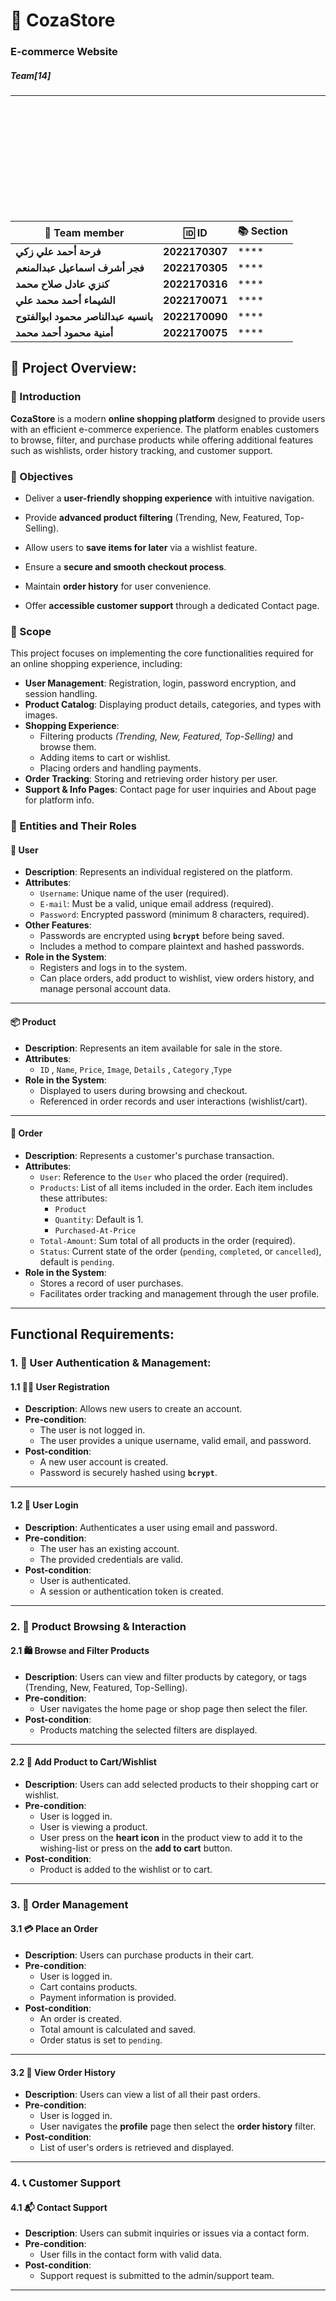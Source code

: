 <!-- Cover Page -->
#  🛒 CozaStore
###  E-commerce Website
#####  Team[14]

---


<br><br><br><br><br><br><br><br><br><br>



|👤 Team member|🆔 ID|📚 Section|
|-----------|--|-------|
|**فرحة أحمد علي زكي**|**2022170307**|****|
|**فجر أشرف اسماعيل عبدالمنعم**|**2022170305**|****|
|**كنزي عادل صلاح محمد**|**2022170316**|****|
|**الشيماء أحمد محمد علي**|**2022170071**|****|
|**بانسيه عبدالناصر محمود ابوالفتوح**|**2022170090**|****|
|**أمنية محمود أحمد محمد**|**2022170075**|****|


<div style="page-break-after: always;"></div>



## 📄 Project Overview: 

### 🛒 Introduction

**CozaStore** is a modern **online shopping platform** designed to provide users with an efficient e-commerce experience. The platform enables customers to browse, filter, and purchase products while offering additional features such as wishlists, order history tracking, and customer support.

### 🎯 Objectives

- Deliver a **user-friendly shopping experience** with intuitive navigation. 
  
- Provide **advanced product filtering** (Trending, New, Featured, Top-Selling).  
  
- Allow users to **save items for later** via a wishlist feature. 
   
- Ensure a **secure and smooth checkout process**.  
  
- Maintain **order history** for user convenience.  
  
- Offer **accessible customer support** through a dedicated Contact page.  


### 📌 Scope

This project focuses on implementing the core functionalities required for an online shopping experience, including:

- **User Management**: Registration, login, password encryption, and session handling.
- **Product Catalog**: Displaying product details, categories, and types with images.
- **Shopping Experience**:
  - Filtering products *(Trending, New, Featured, Top-Selling)* and browse them.
  - Adding items to cart or wishlist.
  - Placing orders and handling payments.
- **Order Tracking**: Storing and retrieving order history per user.
- **Support & Info Pages**: Contact page for user inquiries and About page for platform info.


### 🧩 Entities and Their Roles


#### 👤 User

- **Description**: Represents an individual registered on the platform.
- **Attributes**:
  - `Username`: Unique name of the user (required).
  - `E-mail`: Must be a valid, unique email address (required).
  - `Password`: Encrypted password (minimum 8 characters, required).
- **Other Features**:
  - Passwords are encrypted using **`bcrypt`** before being saved.
  - Includes a method to compare plaintext and hashed passwords.
- **Role in the System**:
  - Registers and logs in to the system.
  - Can place orders, add product to wishlist, view orders history, and manage personal account data.

---

#### 📦 Product

- **Description**: Represents an item available for sale in the store.
- **Attributes**:
  - `ID` , `Name`, `Price`, `Image`, `Details` , `Category` ,`Type`
- **Role in the System**:
  - Displayed to users during browsing and checkout.
  - Referenced in order records and user interactions (wishlist/cart).

---

#### 🧾 Order

- **Description**: Represents a customer's purchase transaction.
- **Attributes**:
  - `User`: Reference to the `User` who placed the order (required).
  - `Products`: List of all items included in the order. Each item includes these attributes:
    - `Product`
    - `Quantity`: Default is 1.
    - `Purchased-At-Price`
  - `Total-Amount`: Sum total of all products in the order (required).
  - `Status`: Current state of the order (`pending`, `completed`, or `cancelled`), default is `pending`.
- **Role in the System**:
  - Stores a record of user purchases.
  - Facilitates order tracking and management through the user profile.

---

## Functional Requirements:

### 1. 👤 User Authentication & Management:

#### 1.1 🧑‍💼 User Registration

- **Description**: Allows new users to create an account.
- **Pre-condition**:
  - The user is not logged in.
  - The user provides a unique username, valid email, and password.
- **Post-condition**:
  - A new user account is created.
  - Password is securely hashed using **`bcrypt`**.

---

#### 1.2 🔐 User Login

- **Description**: Authenticates a user using email and password.
- **Pre-condition**:
  - The user has an existing account.
  - The provided credentials are valid.
- **Post-condition**:
  - User is authenticated.
  - A session or authentication token is created.

---

### 2. 🛒 Product Browsing & Interaction

#### 2.1 🛍️ Browse and Filter Products

- **Description**: Users can view and filter products by category, or tags (Trending, New, Featured, Top-Selling).
- **Pre-condition**:
  - User navigates the home page or shop page then select the filer.
- **Post-condition**:
  - Products matching the selected filters are displayed.

---

#### 2.2 🧺 Add Product to Cart/Wishlist

- **Description**: Users can add selected products to their shopping cart or wishlist.
- **Pre-condition**:
  - User is logged in.
  - User is viewing a product.
  - User press on the **heart icon** in the product view to add it to the wishing-list or press on the **add to cart** button.
- **Post-condition**:
  - Product is added to the wishlist or to cart.

---

### 3. 🧾 Order Management

#### 3.1 💳 Place an Order

- **Description**: Users can purchase products in their cart.
- **Pre-condition**:
  - User is logged in.
  - Cart contains products.
  - Payment information is provided.
- **Post-condition**:
  - An order is created.
  - Total amount is calculated and saved.
  - Order status is set to `pending`.

---

#### 3.2 🧾 View Order History

- **Description**: Users can view a list of all their past orders.
- **Pre-condition**:
  - User is logged in.
  - User navigates the **profile** page then select the **order history** filter.
- **Post-condition**:
  - List of user's orders is retrieved and displayed.

---

### 4. 📞 Customer Support

#### 4.1 📬 Contact Support

- **Description**: Users can submit inquiries or issues via a contact form.
- **Pre-condition**:
  - User fills in the contact form with valid data.
- **Post-condition**:
  - Support request is submitted to the admin/support team.

---

